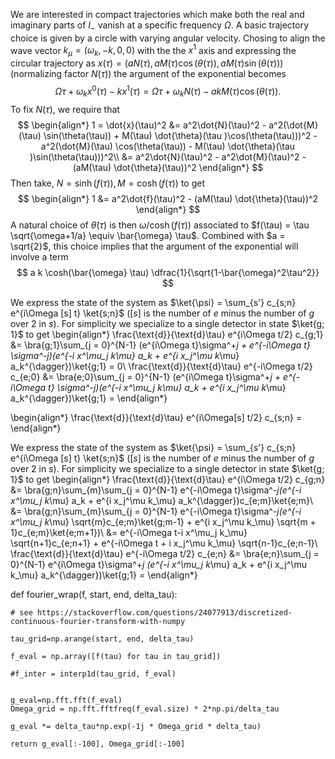 We are interested in compact trajectories which make both the real and imaginary parts of $I_-$ vanish at a specific frequency $\Omega$. A basic trajectory choice is given by a circle with varying angular velocity. Chosing to align the wave vector $k_\mu = (\omega_k, -k, 0, 0)$ with the the $x^1$ axis and expressing the circular trajectory as $x(\tau) = (aN(\tau), aM(\tau)\cos(\theta(\tau)), aM(\tau)\sin(\theta(\tau)))$ (normalizing factor $N(\tau)$)
the argument of the exponential becomes 
$$
 \Omega \tau + \omega_k x^0(\tau) - k x^1(\tau) = \Omega \tau + \omega_k N(\tau) - a k M(\tau) \cos(\theta(\tau)). 
$$
To fix $N(\tau)$, we require that
$$
\begin{align*}
1 = \dot{x}(\tau)^2 &= a^2\dot{N}(\tau)^2 - a^2(\dot{M}(\tau) \sin(\theta(\tau)) + M(\tau) \dot{\theta}(\tau )\cos(\theta(\tau)))^2 - a^2(\dot{M}(\tau) \cos(\theta(\tau)) - M(\tau) \dot{\theta}(\tau )\sin(\theta(\tau)))^2\\
&= a^2\dot{N}(\tau)^2 - a^2\dot{M}(\tau)^2 - (aM(\tau) \dot{\theta}(\tau))^2
\end{align*}
$$
Then take, $N= \sinh(f(\tau)), M = \cosh(f(\tau))$ to get
$$
\begin{align*}
1 
&= a^2\dot{f}(\tau)^2 - (aM(\tau) \dot{\theta}(\tau))^2
\end{align*}
$$
A natural choice of $\dot{\theta}(\tau)$ is then $\omega/\cosh(f(\tau))$ associated to $f(\tau) = \tau \sqrt{\omega+1/a} \equiv \bar{\omega} \tau$. Combined with $a = \sqrt{2}$, this choice implies that the argument of the exponential will involve a term 
$$
a k \cosh(\bar{\omega} \tau) \dfrac{1}{\sqrt{1-\bar{\omega}^2\tau^2}}
$$

We express the state of the system as $\ket{\psi} = \sum_{s'} c_{s;n} e^{i\Omega [s] t} \ket{s;n}$ ($[s]$ is the number of $e$ minus the number of $g$ over $2$ in $s$). For simplicity we specialize to a single detector in state $\ket{g; 1}$ to get 
\begin{align*}
    \frac{\text{d}}{\text{d}\tau} e^{i\Omega t/2} c_{g;1} &= \bra{g;1}\sum_{j = 0}^{N-1} (e^{i\Omega t}\sigma^+_j + e^{-i\Omega t} \sigma^-_j)(e^{-i x^\mu_j k_\mu} a_k + e^{i x_j^\mu k_\mu} a_k^{\dagger})\ket{g;1} = 0\\
    \frac{\text{d}}{\text{d}\tau} e^{-i\Omega t/2} c_{e;0} &= \bra{e;0}\sum_{j = 0}^{N-1} (e^{i\Omega t}\sigma^+_j + e^{-i\Omega t} \sigma^-_j)(e^{-i x^\mu_j k_\mu} a_k + e^{i x_j^\mu k_\mu} a_k^{\dagger})\ket{g;1} = 
\end{align*}

\begin{align*}
    \frac{\text{d}}{\text{d}\tau} e^{i\Omega[s] t/2} c_{s;n} =  
\end{align*}


We express the state of the system as $\ket{\psi} = \sum_{s'} c_{s;n} e^{i\Omega [s] t} \ket{s;n}$ ($[s]$ is the number of $e$ minus the number of $g$ over $2$ in $s$). For simplicity we specialize to a single detector in state $\ket{g; 1}$ to get 
\begin{align*}
    \frac{\text{d}}{\text{d}\tau} e^{i\Omega t/2} c_{g;n} &= \bra{g;n}\sum_{m}\sum_{j = 0}^{N-1} e^{-i\Omega t}\sigma^-_j(e^{-i x^\mu_j k_\mu} a_k + e^{i x_j^\mu k_\mu} a_k^{\dagger})c_{e;m}\ket{e;m}\\
    &= \bra{g;n}\sum_{m}\sum_{j = 0}^{N-1} e^{-i\Omega t}\sigma^-_j(e^{-i x^\mu_j k_\mu} \sqrt{m}c_{e;m}\ket{g;m-1} + e^{i x_j^\mu k_\mu}   \sqrt{m + 1}c_{e;m}\ket{e;m+1})\\
 &= e^{-i\Omega t-i x^\mu_j k_\mu} \sqrt{n+1}c_{e;n+1} + e^{-i\Omega t + i x_j^\mu k_\mu} \sqrt{n-1}c_{e;n-1}\\
    \frac{\text{d}}{\text{d}\tau} e^{-i\Omega t/2} c_{e;n} &= \bra{e;n}\sum_{j = 0}^{N-1} e^{i\Omega t}\sigma^+_j (e^{-i x^\mu_j k_\mu} a_k + e^{i x_j^\mu k_\mu} a_k^{\dagger})\ket{g;1} = 
\end{align*}


def fourier_wrap(f, start, end, delta_tau):

    # see https://stackoverflow.com/questions/24077913/discretized-continuous-fourier-transform-with-numpy

    tau_grid=np.arange(start, end, delta_tau)

    f_eval = np.array([f(tau) for tau in tau_grid])

    #f_inter = interp1d(tau_grid, f_eval)

    
    g_eval=np.fft.fft(f_eval)
    Omega_grid = np.fft.fftfreq(f_eval.size) * 2*np.pi/delta_tau

    g_eval *= delta_tau*np.exp(-1j * Omega_grid * delta_tau)

    return g_eval[:-100], Omega_grid[:-100]